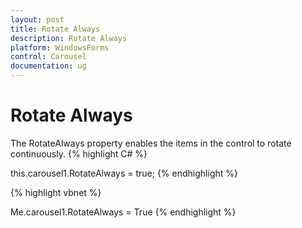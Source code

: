 ```yaml
---
layout: post
title: Rotate Always
description: Rotate Always
platform: WindowsForms
control: Carousel
documentation: ug
---
```


# Rotate Always

The RotateAlways property enables the items in the control to rotate continuously.
{% highlight C# %}


this.carousel1.RotateAlways = true;
{% endhighlight %}

{% highlight vbnet %}


Me.carousel1.RotateAlways = True
{% endhighlight %}


